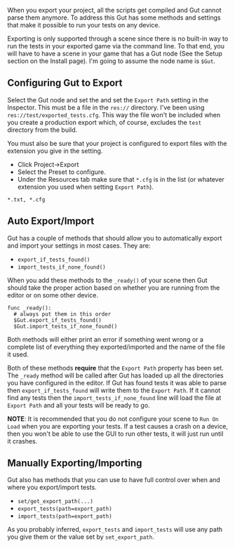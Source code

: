 When you export your project, all the scripts get compiled and Gut cannot parse them anymore.  To address this Gut has some methods and settings that make it possible to run your tests on any device.

Exporting is only supported through a scene since there is no built-in way to run the tests in your exported game via the command line.  To that end, you will have to have a scene in your game that has a Gut node (See the Setup section on the Install page).  I'm going to assume the node name is `$Gut`.  

## Configuring Gut to Export
Select the Gut node and set the and set the `Export Path` setting in the Inspector.  This must be a file in the `res://` directory.  I've been using `res://test/exported_tests.cfg`.  This way the file won't be included when you create a production export which, of course, excludes the `test` directory from the build.

You must also be sure that your project is configured to export files with the extension you give in the setting.
* Click Project->Export
* Select the Preset to configure.
* Under the Resources tab make sure that `*.cfg` is in the list (or whatever extension you used when setting `Export Path`).
```
*.txt, *.cfg
```

## Auto Export/Import
Gut has a couple of methods that should allow you to automatically export and import your settings in most cases.  They are:
* `export_if_tests_found()`
* `import_tests_if_none_found()`

When you add these methods to the `_ready()` of your scene then Gut should take the proper action based on whether you are running from the editor or on some other device.
```
func _ready():
  # always put them in this order
  $Gut.export_if_tests_found()
  $Gut.import_tests_if_none_found()
```
Both methods will either print an error if something went wrong or a complete list of everything they exported/imported and the name of the file it used.

Both of these methods __require__ that the `Export Path` property has been set.  The `_ready` method will be called after Gut has loaded up all the directories you have configured in the editor.  If Gut has found tests it was able to parse then `export_if_tests_found` will write them to the `Export Path`.  If it cannot find any tests then the `import_tests_if_none_found` line will load the file at `Export Path` and all your tests will be ready to go.

__NOTE__:  It is recommended that you do not configure your scene to `Run On Load` when you are exporting your tests.  If a test causes a crash on a device, then you won't be able to use the GUI to run other tests, it will just run until it crashes.

## Manually Exporting/Importing
Gut also has methods that you can use to have full control over when and where you export/import tests.
* `set/get_export_path(...)`
* `export_tests(path=export_path)`
* `import_tests(path=export_path)`

As you probably inferred, `export_tests` and `import_tests` will use any path you give them or the value set by `set_export_path`.
